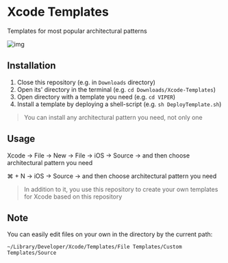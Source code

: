 # Xcode Templates

Templates for most popular architectural patterns

<img alt="img" src="https://user-images.githubusercontent.com/60363270/179457060-0480c9c8-5de4-4eda-bfb9-c6192a192b7e.png">

## Installation

1. Close this repository (e.g. in `Downloads` directory)
2. Open its' directory in the terminal (e.g. `cd Downloads/Xcode-Templates`)
3. Open directory with a template you need (e.g. `cd VIPER`)
4. Install a template by deploying a shell-script (e.g. `sh DeployTemplate.sh`)

> You can install any architectural pattern you need, not only one

## Usage

Xcode -> File -> New -> File -> iOS -> Source -> and then choose architectural pattern you need

⌘ + N -> iOS -> Source -> and then choose architectural pattern you need

> In addition to it, you use this repository to create your own templates for Xcode based on this repository

## Note

You can easily edit files on your own in the directory by the current path:
```
~/Library/Developer/Xcode/Templates/File Templates/Custom Templates/Source
```
